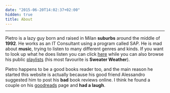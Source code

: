 ```yaml
---
date: "2015-06-20T14:02:37+02:00"
hidden: true
title: About
---
```

***
Pietro is a lazy guy born and raised in Milan **suburbs** around the middle of **1992**. He works as an IT Consultant using a program called SAP. He is mad about **music**, trying to listen to many different genres and kinds. If you want to look up what he does listen you can click [here](https://www.last.fm/it/user/dede_dashboard) while you can also browse his public [playlists](https://open.spotify.com/user/11121920430?si=8YCy-h7WTtKnjMJF-KqaeA) (his most favourite is **Sweater Weather**).

Pietro happens to be a good books reader too, and the main reason he started this website is actually because his good friend Alessandro suggested him to post his **bad** book reviews online. I think he found a couple on his [goodreads](https://www.goodreads.com/user/show/64823832-pietro) page and **had a laugh**.


